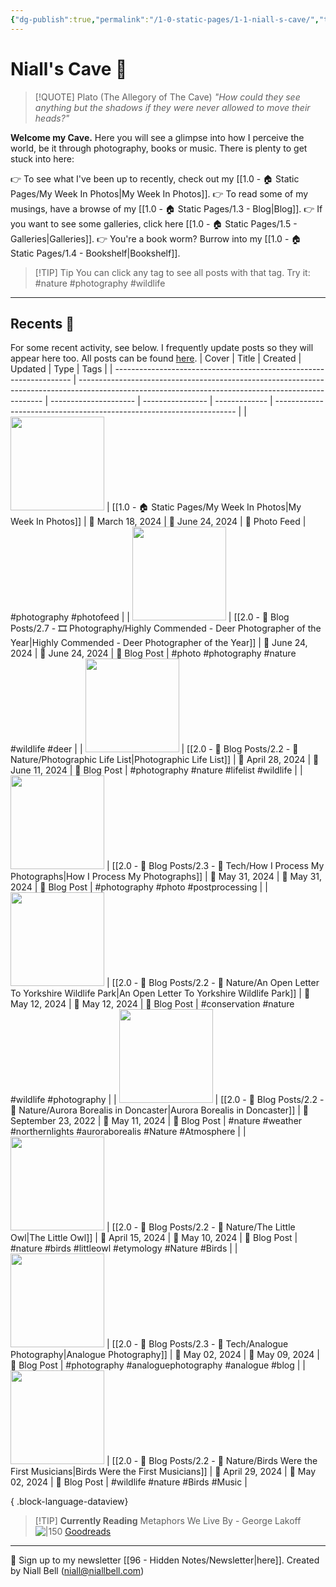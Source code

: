 ```yaml
---
{"dg-publish":true,"permalink":"/1-0-static-pages/1-1-niall-s-cave/","title":"🦇 The Cave","contentClasses":"cards cards-cols-3 cards-cover cards-cover-no-border cards-title-hide-icons","tags":["gardenEntry"],"noteIcon":null,"created":"2024-04-07T21:59:11.083+01:00","updated":"2024-05-27T21:50:04.119+01:00"}
---
```


# Niall's Cave 🦇 

> [!QUOTE] Plato (The Allegory of The Cave)
> *"How could they see anything but the shadows if they were never allowed to move their heads?"*

**Welcome my Cave.** Here you will see a glimpse into how I perceive the world, be it through photography, books or music. There is plenty to get stuck into here:

👉 To see what I've been up to recently, check out my [[1.0 - 🏠 Static Pages/My Week In Photos\|My Week In Photos]].
👉 To read some of my musings, have a browse of my [[1.0 - 🏠 Static Pages/1.3 - Blog\|Blog]].
👉 If you want to see some galleries, click here [[1.0 - 🏠 Static Pages/1.5 - Galleries\|Galleries]].
👉 You're a book worm? Burrow into my [[1.0 - 🏠 Static Pages/1.4 - Bookshelf\|Bookshelf]].

>[!TIP] Tip
>You can click any tag to see all posts with that tag. Try it: #nature #photography #wildlife

---

## Recents 📝

For some recent activity, see below. I frequently update posts so they will appear here too. All posts can be found [here](https://niallbell.com/blog).
| Cover                                                               | Title                                                                                                                                               | Created               | Updated          | Type          | Tags                                                                 |
| ------------------------------------------------------------------- | --------------------------------------------------------------------------------------------------------------------------------------------------- | --------------------- | ---------------- | ------------- | -------------------------------------------------------------------- |
| <img src='https://i.imgur.com/t3pESMu.jpeg' style='height:150px;'/> | [[1.0 - 🏠 Static Pages/My Week In Photos\|My Week In Photos]]                                                                                   | 📅 March 18, 2024     | 🔄 June 24, 2024 | 💭 Photo Feed | #photography #photofeed                                              |
| <img src='https://i.imgur.com/8bzvnWQ.png' style='height:150px;'/>  | [[2.0 - 📝 Blog Posts/2.7 - 🎞️ Photography/Highly Commended - Deer Photographer of the Year\|Highly Commended - Deer Photographer of the Year]] | 📅 June 24, 2024      | 🔄 June 24, 2024 | 💭 Blog Post  | #photo #photography #nature #wildlife #deer                          |
| <img src='https://i.imgur.com/7VfFNPl.jpeg' style='height:150px;'/> | [[2.0 - 📝 Blog Posts/2.2 - 🌱 Nature/Photographic Life List\|Photographic Life List]]                                                           | 📅 April 28, 2024     | 🔄 June 11, 2024 | 💭 Blog Post  | #photography #nature #lifelist #wildlife                             |
| <img src='https://i.imgur.com/jo6fK8O.jpeg' style='height:150px;'/> | [[2.0 - 📝 Blog Posts/2.3 - 💾 Tech/How I Process My Photographs\|How I Process My Photographs]]                                                 | 📅 May 31, 2024       | 🔄 May 31, 2024  | 💭 Blog Post  | #photography #photo #postprocessing                                  |
| <img src='https://i.imgur.com/1pQK9Zn.jpeg' style='height:150px;'/> | [[2.0 - 📝 Blog Posts/2.2 - 🌱 Nature/An Open Letter To Yorkshire Wildlife Park\|An Open Letter To Yorkshire Wildlife Park]]                     | 📅 May 12, 2024       | 🔄 May 12, 2024  | 💭 Blog Post  | #conservation #nature #wildlife #photography                         |
| <img src='https://i.imgur.com/9DONEvA.jpeg' style='height:150px;'/> | [[2.0 - 📝 Blog Posts/2.2 - 🌱 Nature/Aurora Borealis in Doncaster\|Aurora Borealis in Doncaster]]                                               | 📅 September 23, 2022 | 🔄 May 11, 2024  | 💭 Blog Post  | #nature #weather #northernlights #auroraborealis #Nature #Atmosphere |
| <img src='https://i.imgur.com/4TOgr4b.jpeg' style='height:150px;'/> | [[2.0 - 📝 Blog Posts/2.2 - 🌱 Nature/The Little Owl\|The Little Owl]]                                                                           | 📅 April 15, 2024     | 🔄 May 10, 2024  | 💭 Blog Post  | #nature #birds #littleowl #etymology #Nature #Birds                  |
| <img src='https://i.imgur.com/9wUq3cS.jpg' style='height:150px;'/>  | [[2.0 - 📝 Blog Posts/2.3 - 💾 Tech/Analogue Photography\|Analogue Photography]]                                                                 | 📅 May 02, 2024       | 🔄 May 09, 2024  | 💭 Blog Post  | #photography #analoguephotography #analogue #blog                    |
| <img src='https://i.imgur.com/rLYIZA3.jpeg' style='height:150px;'/> | [[2.0 - 📝 Blog Posts/2.2 - 🌱 Nature/Birds Were the First Musicians\|Birds Were the First Musicians]]                                           | 📅 April 29, 2024     | 🔄 May 02, 2024  | 💭 Blog Post  | #wildlife #nature #Birds #Music                                      |

{ .block-language-dataview}

>[!TIP] **Currently Reading**
>Metaphors We Live By - George Lakoff
>![|150](https://images-na.ssl-images-amazon.com/images/S/compressed.photo.goodreads.com/books/1388194058i/34459.jpg)
>[Goodreads](https://www.goodreads.com/user/show/138481589-niall-bell)


---
📧 Sign up to my newsletter [[96 - Hidden Notes/Newsletter\|here]].
Created by Niall Bell (niall@niallbell.com)

